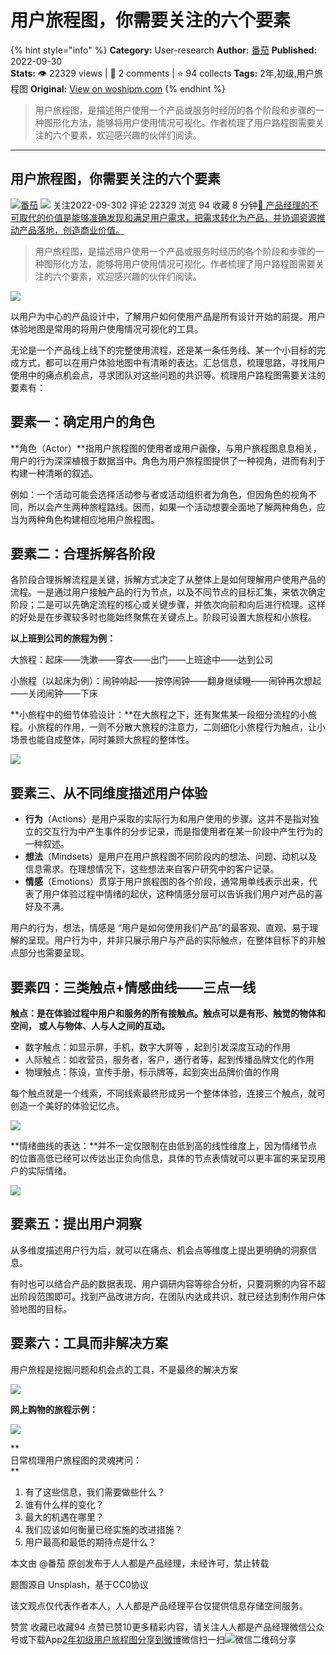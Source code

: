 # 用户旅程图，你需要关注的六个要素
{% hint style="info" %}
**Category:** User-research
**Author:** [番茄](https://www.woshipm.com/u/1354691)
**Published:** 2022-09-30  
**Stats:** 👁️ 22329 views | 💬 2 comments | ⭐ 94 collects
**Tags:** 2年,初级,用户旅程图
**Original:** [View on woshipm.com](https://www.woshipm.com/user-research/5629995.html)
{% endhint %}
> 用户旅程图，是描述用户使用一个产品或服务时经历的各个阶段和步骤的一种图形化方法，能够将用户使用情况可视化。作者梳理了用户路程图需要关注的六个要素，欢迎感兴趣的伙伴们阅读。

---

## 用户旅程图，你需要关注的六个要素

[![](https://static.woshipm.com/APP_U_202207_20220707124517_5146.jpeg?imageView2/1/w/72/h/72/q/100)](https://www.woshipm.com/u/1354691)[番茄](https://www.woshipm.com/u/1354691) ![](https://static.woshipm.com/tag/1101_1@2x.png) 关注2022-09-302 评论 22329 浏览 94 收藏 8 分钟[🔗 产品经理的不可取代的价值是能够准确发现和满足用户需求，把需求转化为产品，并协调资源推动产品落地，创造商业价值。](https://ke.qidianla.com/courses/90pm)

> 用户旅程图，是描述用户使用一个产品或服务时经历的各个阶段和步骤的一种图形化方法，能够将用户使用情况可视化。作者梳理了用户路程图需要关注的六个要素，欢迎感兴趣的伙伴们阅读。

![](https://image.woshipm.com/wp-files/2022/09/O2r9Ui2vkkPgeTNur01Z.jpg)

以用户为中心的产品设计中，了解用户如何使用产品是所有设计开始的前提。用户体验地图是常用的将用户使用情况可视化的工具。

无论是一个产品线上线下的完整使用流程，还是某一条任务线、某一个小目标的完成方式，都可以在用户体验地图中有清晰的表达。汇总信息，梳理思路，寻找用户使用中的痛点机会点，寻求团队对这些问题的共识等。梳理用户路程图需要关注的要素有：

## 要素一：确定用户的角色

**角色（Actor）**指用户旅程图的使用者或用户画像，与用户旅程图息息相关，用户的行为深深植根于数据当中。角色为用户旅程图提供了一种视角，进而有利于构建一种清晰的叙述。

例如：一个活动可能会选择活动参与者或活动组织者为角色，但因角色的视角不同，所以会产生两种旅程路线。因而，如果一个活动想要全面地了解两种角色，应当为两种角色构建相应地用户旅程图。

## 要素二：合理拆解各阶段

各阶段合理拆解流程是关键，拆解方式决定了从整体上是如何理解用户使用产品的流程。一是通过用户接触产品的行为节点，以及不同节点的目标汇集，来依次确定阶段；二是可以先确定流程的核心或关键步骤，并依次向前和向后进行梳理。这样的好处是在步骤较多时也能始终聚焦在关键点上。阶段可设置大旅程和小旅程。

**以上班到公司的旅程为例：**

大旅程：起床——洗漱——穿衣——出门——上班途中——达到公司

小旅程（以起床为例）：闹钟响起——按停闹钟——翻身继续睡——闹钟再次想起——关闭闹钟——下床

**小旅程中的细节体验设计：**在大旅程之下，还有聚焦某一段细分流程的小旅程。小旅程的作用，一则不分散大旅程的注意力，二则细化小旅程行为触点，让小场景也能自成整体，同时兼顾大旅程的整体性。

![](https://image.woshipm.com/wp-files/2022/09/zFr6gCX4OFDo6Vgjl7TZ.png)

## 要素三、从不同维度描述用户体验

*   **行为**（Actions）是用户采取的实际行为和用户使用的步骤。这并不是指对独立的交互行为中产生事件的分步记录，而是指使用者在某一阶段中产生行为的一种叙述。
*   **想法**（Mindsets）是用户在用户旅程图不同阶段内的想法、问题、动机以及信息需求。在理想情况下，这些想法来自客户研究中的客户记录。
*   **情感**（Emotions）贯穿于用户旅程图的各个阶段，通常用单线表示出来，代表了用户体验过程中情绪的起伏，这种情感分层可以告诉我们用户对产品的喜好及不满。

用户的行为，想法，情感是 “用户是如何使用我们产品”的最客观、直观、易于理解的呈现。用户行为中，并非只展示用户与产品的实际触点，在整体目标下的非触点部分也需要呈现。

## 要素四：三类触点+情感曲线——三点一线

**触点：是在体验过程中用户和服务的所有接触点。触点可以是有形、触觉的物体和空间， 或人与物体、人与人之间的互动。**

*   数字触点：如显示屏，手机，数字大屏等 ，起到引发深度互动的作用
*   人际触点：如收营员，服务者，客户，通行者等，起到传播品牌文化的作用
*   物理触点：陈设，宣传手册，标示牌等，起到突出品牌价值的作用

每个触点就是一个线索，不同线索最终形成另一个整体体验，连接三个触点，就可创造一个美好的体验记忆点。

![](https://image.woshipm.com/wp-files/2022/09/daMUDuM73yYvOFEV6DiU.png)

**情绪曲线的表达：**并不一定仅限制在由低到高的线性维度上，因为情绪节点的位置高低已经可以传达出正负向信息，具体的节点表情就可以更丰富的来呈现用户的实际情绪。

![](https://image.woshipm.com/wp-files/2022/09/hCXukwXlJz2l2oV6Uksu.png)

## 要素五：提出用户洞察

从多维度描述用户行为后，就可以在痛点、机会点等维度上提出更明确的洞察信息。

有时也可以结合产品的数据表现、用户调研内容等综合分析，只要洞察的内容不超出阶段范围即可。找到产品改进方向，在团队内达成共识，就已经达到制作用户体验地图的目标。

## 要素六：工具而非解决方案

用户旅程是挖掘问题和机会点的工具，不是最终的解决方案

![](https://image.woshipm.com/wp-files/2022/09/eQO8doUxjoJY4iULtoqi.png)

**网上购物的旅程示例：**

![](https://image.woshipm.com/wp-files/2022/09/GP0lbdhscK3OYlovNaX3.png)

**  
日常梳理用户旅程图的灵魂拷问：  
**

1.  有了这些信息，我们需要做些什么？
2.  谁有什么样的变化？
3.  最大的机遇在哪里？
4.  我们应该如何衡量已经实施的改进措施？
5.  用户最高和最低的期待点是什么？

本文由 @番茄 原创发布于人人都是产品经理，未经许可，禁止转载

题图源自 Unsplash，基于CC0协议

该文观点仅代表作者本人，人人都是产品经理平台仅提供信息存储空间服务。

赞赏 收藏已收藏94 点赞已赞10更多精彩内容，请关注人人都是产品经理微信公众号或下载App[2年](https://www.woshipm.com/tag/2%e5%b9%b4)[初级](https://www.woshipm.com/tag/%e5%88%9d%e7%ba%a7)[用户旅程图](https://www.woshipm.com/tag/%e7%94%a8%e6%88%b7%e6%97%85%e7%a8%8b%e5%9b%be)[分享到微博](https://service.weibo.com/share/share.php?appkey=2775287854&title=用户旅程图，你需要关注的六个要素&url=https://www.woshipm.com/user-research/5629995.html&pic=https://image.woshipm.com/wp-files/2022/09/O2r9Ui2vkkPgeTNur01Z.jpg)微信扫一扫![微信二维码](https://api.pwmqr.com/qrcode/create/?url=https://www.woshipm.com/user-research/5629995.html)分享